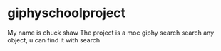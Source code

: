 # giphyschoolproject
My name is chuck shaw
The project is a moc giphy search
search any object, u can find it with search